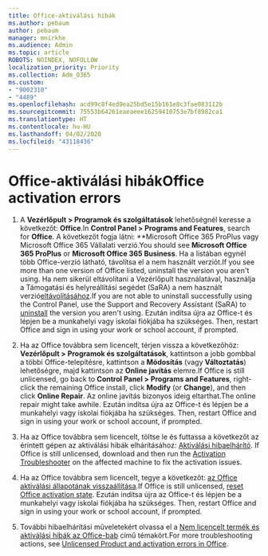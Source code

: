 ```yaml
---
title: Office-aktiválási hibák
ms.author: pebaum
author: pebaum
manager: mnirkhe
ms.audience: Admin
ms.topic: article
ROBOTS: NOINDEX, NOFOLLOW
localization_priority: Priority
ms.collection: Adm_O365
ms.custom:
- "9002310"
- "4489"
ms.openlocfilehash: acd99c8f4ed9ea25bd5e15b161e8c3fae083112b
ms.sourcegitcommit: 75553b64261eaeaeee16259410753e7bf8982ca1
ms.translationtype: HT
ms.contentlocale: hu-HU
ms.lasthandoff: 04/02/2020
ms.locfileid: "43118436"
---
```

# <a name="office-activation-errors"></a><span data-ttu-id="f75b6-102">Office-aktiválási hibák</span><span class="sxs-lookup"><span data-stu-id="f75b6-102">Office activation errors</span></span>

1. <span data-ttu-id="f75b6-103">A **Vezérlőpult > Programok és szolgáltatások** lehetőségnél keresse a következőt: **Office**.</span><span class="sxs-lookup"><span data-stu-id="f75b6-103">In **Control Panel > Programs and Features**, search for **Office**.</span></span> <span data-ttu-id="f75b6-104">A következőt fogja látni: \*\*Microsoft Office 365 ProPlus vagy Microsoft Office 365 Vállalati verzió.</span><span class="sxs-lookup"><span data-stu-id="f75b6-104">You should see **Microsoft Office 365 ProPlus** or **Microsoft Office 365 Business**.</span></span> <span data-ttu-id="f75b6-105">Ha a listában egynél több Office-verzió látható, távolítsa el a nem használt verziót.</span><span class="sxs-lookup"><span data-stu-id="f75b6-105">If you see more than one version of Office listed, uninstall the version you aren't using.</span></span> <span data-ttu-id="f75b6-106">Ha nem sikerül eltávolítani a Vezérlőpult használatával, használja a Támogatási és helyreállítási segédet (SaRA) a nem használt verzió[eltávolításához](https://aka.ms/SARA-OfficeUninstall-Alchemy).</span><span class="sxs-lookup"><span data-stu-id="f75b6-106">If you are not able to uninstall successfully using the Control Panel, use the Support and Recovery Assistant (SaRA) to [uninstall](https://aka.ms/SARA-OfficeUninstall-Alchemy) the version you aren't using.</span></span> <span data-ttu-id="f75b6-107">Ezután indítsa újra az Office-t és lépjen be a munkahelyi vagy iskolai fiókjába ha szükséges. </span><span class="sxs-lookup"><span data-stu-id="f75b6-107">Then, restart Office and sign in using your work or school account, if prompted.</span></span> 

2. <span data-ttu-id="f75b6-108">Ha az Office továbbra sem licencelt, térjen vissza a következőhöz: **Vezérlőpult > Programok és szolgáltatások**, kattintson a jobb gombbal a többi Office-telepítésre, kattintson a **Módosítás** (vagy **Változtatás**) lehetőségre, majd kattintson az **Online javítás** elemre.</span><span class="sxs-lookup"><span data-stu-id="f75b6-108">If Office is still unlicensed, go back to **Control Panel > Programs and Features**, right-click the remaining Office install, click **Modify** (or **Change**), and then click **Online Repair**.</span></span> <span data-ttu-id="f75b6-109">Az online javítás bizonyos ideig eltarthat.</span><span class="sxs-lookup"><span data-stu-id="f75b6-109">The online repair might take awhile.</span></span> <span data-ttu-id="f75b6-110">Ezután indítsa újra az Office-t és lépjen be a munkahelyi vagy iskolai fiókjába ha szükséges. </span><span class="sxs-lookup"><span data-stu-id="f75b6-110">Then, restart Office and sign in using your work or school account, if prompted.</span></span> 

3. <span data-ttu-id="f75b6-111">Ha az Office továbbra sem licencelt, töltse le és futtassa a következőt az érintett gépen az aktiválási hibák elhárításához: [Aktiválási hibaelhárító](https://aka.ms/SARA-OfficeActivation-Alchemy). </span><span class="sxs-lookup"><span data-stu-id="f75b6-111">If Office is still unlicensed, download and then run the [Activation Troubleshooter](https://aka.ms/SARA-OfficeActivation-Alchemy) on the affected machine to fix the activation issues.</span></span> 

4. <span data-ttu-id="f75b6-112">Ha az Office továbbra sem licencelt, tegye a következőt: [az Office aktiválási állapotának visszaállítása](https://docs.microsoft.com/hu-HU/office365/troubleshoot/activation/reset-office-365-proplus-activation-state).</span><span class="sxs-lookup"><span data-stu-id="f75b6-112">If Office is still unlicensed, [reset Office activation state](https://docs.microsoft.com/hu-HU/office365/troubleshoot/activation/reset-office-365-proplus-activation-state).</span></span> <span data-ttu-id="f75b6-113">Ezután indítsa újra az Office-t és lépjen be a munkahelyi vagy iskolai fiókjába ha szükséges. </span><span class="sxs-lookup"><span data-stu-id="f75b6-113">Then, restart Office and sign in using your work or school account, if prompted.</span></span>  

5. <span data-ttu-id="f75b6-114">További hibaelhárítási műveletekért olvassa el a [Nem licencelt termék és aktiválási hibák az Office-bab](https://support.office.com/article/unlicensed-product-and-activation-errors-in-office-0d23d3c0-c19c-4b2f-9845-5344fedc4380) című témakört.</span><span class="sxs-lookup"><span data-stu-id="f75b6-114">For more troubleshooting actions, see [Unlicensed Product and activation errors in Office](https://support.office.com/article/unlicensed-product-and-activation-errors-in-office-0d23d3c0-c19c-4b2f-9845-5344fedc4380).</span></span>
